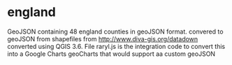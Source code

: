 # england
GeoJSON containing 48 england counties in geoJSON format.
convered to geoJSON from shapefiles from http://www.diva-gis.org/datadown
converted using QGIS 3.6.
 File raryl.js is the integration code to convert this into a Google Charts geoCharts that would support aa custom geoJSON
